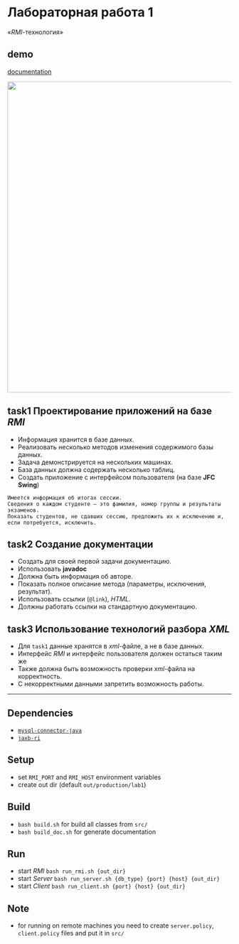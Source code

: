 # Лабораторная работа 1
«*RMI*-технология»

## demo
[documentation](https://drapegnik.github.io/bsu/programming/java/sem6/lab1/docs/index.html)

<img src="http://res.cloudinary.com/dzsjwgjii/image/upload/v1489673732/javasem6lab1.png" width="700px"/>

## task1 Проектирование приложений на базе *RMI*
* Информация хранится в базе данных. 
* Реализовать несколько методов изменения содержимого базы данных. 
* Задача демонстрируется на нескольких машинах. 
* База данных должна содержать несколько таблиц.
* Создать приложение с интерфейсом пользователя (на базе **JFC Swing**) 

```
Имеется информация об итогах сессии. 
Сведения о каждом студенте — это фамилия, номер группы и результаты экзаменов. 
Показать студентов, не сдавших сессию, предложить их к исключению и, если потребуется, исключить.
```

## task2 Создание документации
* Создать для своей первой задачи документацию.
* Использовать **javadoc**
* Должна быть информация об авторе. 
* Показать полное описание метода (параметры, исключения, результат). 
* Использовать ссылки (`@link`), *HTML*. 
* Должны работать ссылки на стандартную документацию.

## task3 Использование технологий разбора *XML*
* Для `task1` данные хранятся в *xml*-файле, а не в базе данных. 
* Интерфейс *RMI* и интерфейс пользователя должен остаться таким же
* Также должна быть возможность проверки *xml*-файла на корректность. 
* С некорректными данными запретить возможность работы. 

***
## Dependencies
* [`mysql-connector-java`](http://mvnrepository.com/artifact/mysql/mysql-connector-java/5.1.41)
* [`jaxb-ri`](https://mvnrepository.com/artifact/com.sun.xml.bind/jaxb-ri/2.2.11)

## Setup
* set `RMI_PORT` and `RMI_HOST` environment variables
* create out dir (default `out/production/lab1`)

## Build
* `bash build.sh` for build all classes from `src/`
* `bash build_doc.sh` for generate documentation

## Run
* start *RMI* `bash run_rmi.sh {out_dir}`
* start *Server* `bash run_server.sh {db_type} {port} {host} {out_dir}`
* start *Client* `bash run_client.sh {port} {host} {out_dir}`

## Note
* for running on remote machines you need to create `server.policy`, `client.policy` files and put it in `src/`
